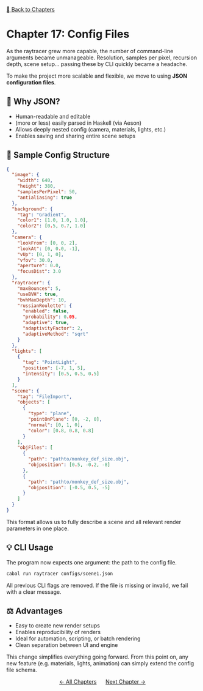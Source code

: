 [🔗 Back to Chapters](/README.md#-chapters)

# Chapter 17: Config Files

As the raytracer grew more capable, the number of command-line arguments became unmanageable. Resolution, samples per pixel, recursion depth, scene setup... passing these by CLI quickly became a headache.

To make the project more scalable and flexible, we move to using **JSON configuration files**.

## 🔢 Why JSON?

- Human-readable and editable
- (more or less) easily parsed in Haskell (via Aeson)
- Allows deeply nested config (camera, materials, lights, etc.)
- Enables saving and sharing entire scene setups

## 📑 Sample Config Structure

```json
{
  "image": {
    "width": 640,
    "height": 380,
    "samplesPerPixel": 50,
    "antialiasing": true
  },
  "background": {
    "tag": "Gradient",
    "color1": [1.0, 1.0, 1.0],
    "color2": [0.5, 0.7, 1.0]
  },
  "camera": {
    "lookFrom": [0, 0, 2],
    "lookAt": [0, 0.0, -1],
    "vUp": [0, 1, 0],
    "vfov": 30.0,
    "aperture": 0.0,
    "focusDist": 3.0
  },
  "raytracer": {
    "maxBounces": 5,
    "useBVH": true,
    "bvhMaxDepth": 10,
    "russianRoulette": {
      "enabled": false,
      "probability": 0.05,
      "adaptive": true,
      "adaptivityFactor": 2,
      "adaptiveMethod": "sqrt"
    }
  },
  "lights": [
    {
      "tag": "PointLight",
      "position": [-7, 1, 5],
      "intensity": [0.5, 0.5, 0.5]
    }
  ],
  "scene": {
    "tag": "FileImport",
    "objects": [
      {
        "type": "plane",
        "pointOnPlane": [0, -2, 0],
        "normal": [0, 1, 0],
        "color": [0.8, 0.8, 0.8]
      }
    ],
    "objFiles": [
      {
        "path": "pathto/monkey_def_size.obj",
        "objposition": [0.5, -0.2, -8]
      },
      {
        "path": "pathto/monkey_def_size.obj",
        "objposition": [-0.5, 0.5, -5]
      }
    ]
  }
}
```

This format allows us to fully describe a scene and all relevant render parameters in one place.

## 💡 CLI Usage

The program now expects one argument: the path to the config file.

```bash
cabal run raytracer configs/scene1.json
```

All previous CLI flags are removed. If the file is missing or invalid, we fail with a clear message.

## ⚖️ Advantages

- Easy to create new render setups
- Enables reproducibility of renders
- Ideal for automation, scripting, or batch rendering
- Clean separation between UI and engine

This change simplifies everything going forward. From this point on, any new feature (e.g. materials, lights, animation) can simply extend the config file schema.

<div align="center">
  <a href="./16_buffered_writing.md">← All Chapters</a>&nbsp;&nbsp;&nbsp;&nbsp;&nbsp;
  <a href="./18_optimizations.md">Next Chapter →</a>
</div>
